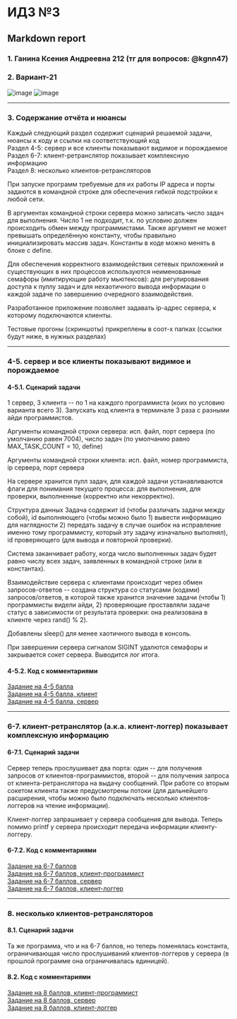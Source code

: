 #  ИДЗ №3 #
## Markdown report <br> ##

### 1. Ганина Ксения Андреевна 212 (тг для вопросов: @kgnn47) <br> ###
### 2. Вариант-21 <br> ###

![image](https://github.com/kseniag03/OS-IHW-3/assets/114473740/4113d7a8-7f6c-4b43-a58a-08d56962777c)
![image](https://github.com/kseniag03/OS-IHW-3/assets/114473740/e8ead5cf-0696-4d48-9ba4-db46f0239a00)
________________________

### 3. Содержание отчёта и нюансы <br> ###

Каждый следующий раздел содержит сценарий решаемой задачи, нюансы к коду и ссылки на соответствующий код <br>
Раздел 4-5: сервер и все клиенты показывают видимое и порождаемое <br>
Раздел 6-7: клиент-ретранслятор показывает комплексную информацию <br>
Раздел 8: несколько клиентов-ретрансляторов <br>

При запуске программ требуемые для их работы IP адреса и порты задаются в командной строке для обеспечения гибкой подстройки к любой сети.

В аргументах командной строки сервера можно записать число задач для выполнения. Число 1 не подходит, т.к. по условию должен происходить обмен между программистами. Также аргумент не может превышать определённую константу, чтобы правильно инициализировать массив задач. Константы в коде можно менять в блоке с define.

Для обеспечения корректного взаимодействия сетевых приложений и существующих в них процессов используются неименованные семафоры (имитирующие работу мьютексов): для регулирования доступа к пуллу задач и для нехаотичного вывода информации о каждой задаче по завершению очередного взаимодействия.

Разработанное приложение позволяет задавать ip-адрес сервера, к которому подключаются клиенты.

Тестовые прогоны (скриншоты) прикреплены в соот-х папках (ссылки будут ниже, в нужных разделах)
________________________

### 4-5. сервер и все клиенты показывают видимое и порождаемое <br> ###

#### 4-5.1. Сценарий задачи <br> ####

1 сервер, 3 клиента -- по 1 на каждого программиста (коих по условию варианта всего 3). Запускать код клиента в терминале 3 раза с разными айди программистов.

Аргументы командной строки сервера: исп. файл, порт сервера (по умолчанию равен 7004), число задач (по умолчанию равно MAX_TASK_COUNT = 10, define)

Аргументы командной строки клиента: исп. файл, номер программиста, ip сервера, порт сервера

На сервере хранится пулл задач, для каждой задачи устанавливаются флаги для понимания текущего процесса: для выполнения, для проверки, выполненные (корректно или некорректно).

Структура данных Задача содержит id (чтобы различать задачи между собой), id выполняющего (чтобы можно было 1) вывести информацию для наглядности 2) передать задачу в случае ошибок на исправление именно тому программисту, который эту задачу изначально выполнял), id проверяющего (для вывода и повторной проверки).

Система заканчивает работу, когда число выполненных задач будет равно числу всех задач, заявленных в командной строке (или в константах).

Взаимодействие сервера с клиентами происходит через обмен запросов-ответов -- создана структура со статусами (кодами) запросов/ответов, в которой также хранится значение задачи (чтобы 1) программисты видели айди, 2) проверяющие проставляли задаче статус в зависимости от результата проверки: она реализована в клиенте через rand() % 2).

Добавлены sleep() для менее хаотичного вывода в консоль.

При завершении сервера сигналом SIGINT удалются семафоры и закрывается сокет сервера. Выводится лог итога.

#### 4-5.2. Код с комментариями <br> ####

[Задание на 4-5 балла](https://github.com/kseniag03/OS-IHW-3/tree/master/4-5) <br>
[Задание на 4-5 балла, клиент](https://github.com/kseniag03/OS-IHW-3/blob/master/4-5/client.c) <br>
[Задание на 4-5 балла, сервер](https://github.com/kseniag03/OS-IHW-3/blob/master/4-5/server.c) <br>
________________________

### 6-7. клиент-ретранслятор (а.к.а. клиент-логгер) показывает комплексную информацию <br> ###

#### 6-7.1. Сценарий задачи <br> ####

Сервер теперь прослушивает два порта: один -- для получения запросов от клиентов-программистов, второй -- для получения запроса от клиента-ретранслятора на выдачу сообщений. При работе со вторым сокетом клиента также предусмотрены потоки (для дальнейшего расширения, чтобы можно было подключать несколько клиентов-логгеров на чтение информации).

Клиент-логгер запрашивает у сервера сообщения для вывода. Теперь помимо printf у сервера происходит передача информации клиенту-логгеру.

#### 6-7.2. Код с комментариями <br> ####

[Задание на 6-7 баллов](https://github.com/kseniag03/OS-IHW-3/tree/master/6-7) <br>
[Задание на 6-7 баллов, клиент-программист](https://github.com/kseniag03/OS-IHW-3/blob/master/6-7/client.c) <br>
[Задание на 6-7 баллов, сервер](https://github.com/kseniag03/OS-IHW-3/blob/master/6-7/server.c) <br>
[Задание на 6-7 баллов, клиент-логгер](https://github.com/kseniag03/OS-IHW-3/blob/master/6-7/logger.c) <br>
________________________

### 8. несколько клиентов-ретрансляторов <br> ###

#### 8.1. Сценарий задачи <br> ####

Та же программа, что и на 6-7 баллов, но теперь поменялась константа, ограничивающая число прослушиваний клиентов-логгеров у сервера (в прошлой программе она ограничивалась единицей).

#### 8.2. Код с комментариями <br> ####

[Задание на 8 баллов, клиент-программист]() <br>
[Задание на 8 баллов, сервер]() <br>
[Задание на 8 баллов, клиент-логгер]() <br>
